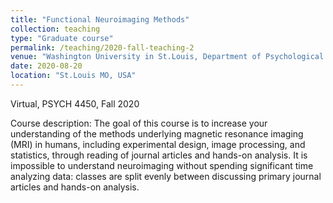 ```yaml
---
title: "Functional Neuroimaging Methods"
collection: teaching
type: "Graduate course"
permalink: /teaching/2020-fall-teaching-2
venue: "Washington University in St.Louis, Department of Psychological and Brain Sciences"
date: 2020-08-20
location: "St.Louis MO, USA"
---
```

Virtual, PSYCH 4450, Fall 2020

Course description: The goal of this course is to increase your understanding of the methods underlying magnetic resonance imaging (MRI) in humans,
including experimental design, image processing, and statistics, through reading of journal articles and hands-on analysis. It is impossible to understand 
neuroimaging without spending significant time analyzing data: classes are split evenly between discussing primary journal articles and hands-on analysis. 

